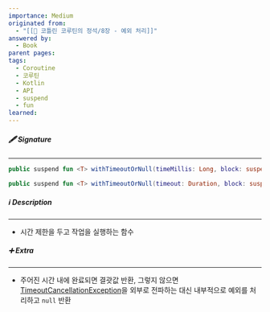 ```yaml
---
importance: Medium
originated from:
  - "[[📘 코틀린 코루틴의 정석/8장 - 예외 처리]]"
answered by:
  - Book
parent pages: 
tags:
  - Coroutine
  - 코루틴
  - Kotlin
  - API
  - suspend
  - fun
learned:
---
```

##### 🖋️ Signature
---
```Kotlin
public suspend fun <T> withTimeoutOrNull(timeMillis: Long, block: suspend CoroutineScope.() -> T): T?
```

```Kotlin
public suspend fun <T> withTimeoutOrNull(timeout: Duration, block: suspend CoroutineScope.() -> T): T?
```

##### ℹ️ Description
---
- 시간 제한을 두고 작업을 실행하는 함수

##### ➕ Extra
---
- 주어진 시간 내에 완료되면 결괏값 반환, 그렇지 않으면 [TimeoutCancellationException](TimeoutCancellationException.md)을 외부로 전파하는 대신 내부적으로 예외를 처리하고 `null` 반환

